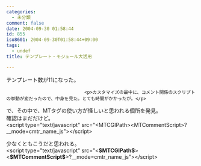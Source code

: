 ```yaml
---
categories:
  - 未分類
comment: false
date: 2004-09-30 01:58:44
id: 855
iso8601: 2004-09-30T01:58:44+09:00
tags:
  - undef
title: テンプレート・モジュール大活用

---
```


<div class="entry-body">
                                 <p>テンプレート数が11になった。</p>
                              
                                 <p>カスタマイズの最中に、コメント関係のスクリプトの挙動が変だったので、中身を見た。とても時間がかかったが。</p>

<p>で、その中で、MTタグの使い方が怪しいと思われる個所を発見。<br />
確認はまだだけど。<br />
&lt;script type="text/javascript" src="&lt;MTCGIPath&gt;&lt;MTCommentScript&gt;?__mode=cmtr_name_js"&gt;&lt;/script&gt;</p>

<p>少なくともこうだと思われる。<br />
&lt;script type="text/javascript" src="&lt;<strong>$MTCGIPath$</strong>&gt;&lt;<strong>$MTCommentScript$</strong>&gt;?__mode=cmtr_name_js"&gt;&lt;/script&gt;</p>
                              </div>    	